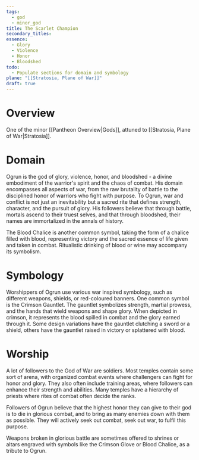 ```yaml
---
tags:
  - god
  - minor_god
title: The Scarlet Champion
secondary_titles: 
essence:
  - Glory
  - Violence
  - Honor
  - Bloodshed
todo:
  - Populate sections for domain and symbology
plane: "[[Stratosia, Plane of War]]"
draft: true
---
```

# Overview
One of the minor [[Pantheon Overview|Gods]], attuned to [[Stratosia, Plane of War|Stratosia]].
# Domain
Ogrun is the god of glory, violence, honor, and bloodshed - a divine embodiment of the warrior's spirit and the chaos of combat. His domain encompasses all aspects of war, from the raw brutality of battle to the disciplined honor of warriors who fight with purpose. To Ogrun, war and conflict is not just an inevitability but a sacred rite that defines strength, character, and the pursuit of glory. His followers believe that through battle, mortals ascend to their truest selves, and that through bloodshed, their names are immortalized in the annals of history.

The Blood Chalice is another common symbol, taking the form of a chalice filled with blood, representing victory and the sacred essence of life given and taken in combat. Ritualistic drinking of blood or wine may accompany its symbolism.
# Symbology
Worshippers of Ogrun use various war inspired symbology, such as different weapons, shields, or red-coloured banners. One common symbol is the Crimson Gauntlet. The gauntlet symbolizes strength, martial prowess, and the hands that wield weapons and shape glory. When depicted in crimson, it represents the blood spilled in combat and the glory earned through it. Some design variations have the gauntlet clutching a sword or a shield, others have the gauntlet raised in victory or splattered with blood.
# Worship
A lot of followers to the God of War are soldiers. Most temples contain some sort of arena, with organized combat events where challengers can fight for honor and glory. They also often include training areas, where followers can enhance their strength and abilities. Many temples have a hierarchy of priests where rites of combat often decide the ranks.

Followers of Ogrun believe that the highest honor they can give to their god is to die in glorious combat, and to bring as many enemies down with them as possible. They will actively seek out combat, seek out war, to fulfil this purpose.

Weapons broken in glorious battle are sometimes offered to shrines or altars engraved with symbols like the Crimson Glove or Blood Chalice, as a tribute to Ogrun.